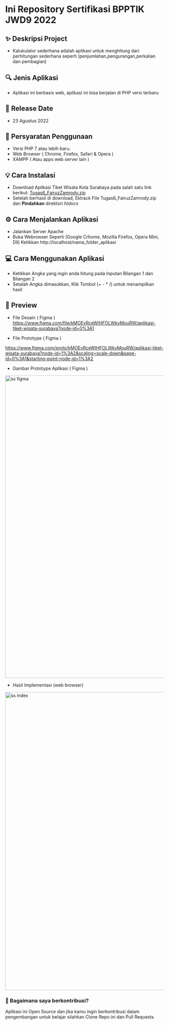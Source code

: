 <h1> Ini Repository Sertifikasi BPPTIK JWD9 2022 </h1>

## ✨ Deskripsi Project
- Kalukulator sederhana adalah aplikasi untuk menghitung dari perhitungan sederhana seperti (penjumlahan,pengurangan,perkalian dan pembagian)

## 🔍 Jenis Aplikasi
- Aplikasi ini berbasis web, aplikasi ini bisa berjalan di PHP versi terbaru

## 📆 Release Date
- 23 Agustus 2022

## 📝 Persyaratan Penggunaan 
- Versi PHP 7 atau lebih baru.
- Web Browser ( Chrome, Firefox, Safari & Opera )
- XAMPP ( Atau apps web server lain )

## 💡 Cara Instalasi
- Download Aplikasi Tiket Wisata Kota Surabaya pada salah satu link berikut: [Tugas6_FairuzZamrody.zip](https://github.com/fairuzzamrody/JWD-09-2022/files/9675204/Tugas6_FairuzZamrody.zip)
- Setelah berhasil di download, Ektrack File Tugas6_FairuzZamrody.zip dan **Pindahkan** direktori _htdocs_


## ⚙️ Cara Menjalankan Aplikasi
- Jalankan Server Apache
- Buka Webrowser Seperti (Google Crhome, Mozilla Firefox, Opera Mini, Dll)
Ketikkan http://localhost/nama_folder_aplikasi

## 💻 Cara Menggunakan Aplikasi
- Ketikkan Angka yang ingin anda hitung pada Inputan Bilangan 1 dan Bilangan 2
- Setalah Angka dimasukkan, Klik Tombol (+ - * /) untuk menampilkan hasil


<h2>
📸 Preview 
</h2>

- File Desain ( Figma )
https://www.figma.com/file/kMOEvRceWIHFOLWkyMouRW/aplikasi-tiket-wisata-surabaya?node-id=0%3A1

- File Prototype ( Figma )

https://www.figma.com/proto/kMOEvRceWIHFOLWkyMouRW/aplikasi-tiket-wisata-surabaya?node-id=1%3A2&scaling=scale-down&page-id=0%3A1&starting-point-node-id=1%3A2

- Gambar Prototype Aplikasi ( Figma )

<img width="959" alt="ss figma" src="https://user-images.githubusercontent.com/61002522/197343310-df501bfc-fdec-4620-b07e-0347a9587899.png">


- Hasil Implementasi (web browser)
<img width="945" alt="ss index" src="https://user-images.githubusercontent.com/61002522/197343239-09da8bcc-c614-4462-b6c5-0b272687c6fc.png">

### 🤝 Bagaimana saya berkontribusi?

Aplikasi ini Open Source dan jika kamu ingin berkontribusi dalam pengembangan untuk belajar silahkan Clone Repo ini dan Pull Requests.

